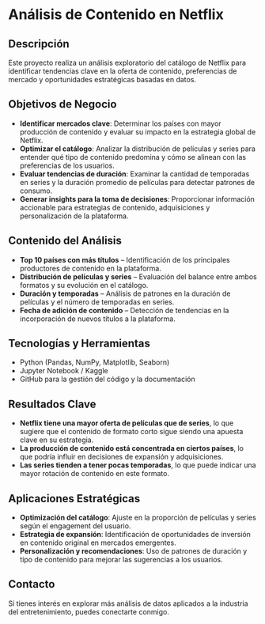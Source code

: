# Análisis de Contenido en Netflix  

## Descripción  
Este proyecto realiza un análisis exploratorio del catálogo de Netflix para identificar tendencias clave en la oferta de contenido, preferencias de mercado y oportunidades estratégicas basadas en datos.  

## Objetivos de Negocio  
- **Identificar mercados clave**: Determinar los países con mayor producción de contenido y evaluar su impacto en la estrategia global de Netflix.  
- **Optimizar el catálogo**: Analizar la distribución de películas y series para entender qué tipo de contenido predomina y cómo se alinean con las preferencias de los usuarios.  
- **Evaluar tendencias de duración**: Examinar la cantidad de temporadas en series y la duración promedio de películas para detectar patrones de consumo.  
- **Generar insights para la toma de decisiones**: Proporcionar información accionable para estrategias de contenido, adquisiciones y personalización de la plataforma.  

## Contenido del Análisis  
- **Top 10 países con más títulos** – Identificación de los principales productores de contenido en la plataforma.  
- **Distribución de películas y series** – Evaluación del balance entre ambos formatos y su evolución en el catálogo.  
- **Duración y temporadas** – Análisis de patrones en la duración de películas y el número de temporadas en series.  
- **Fecha de adición de contenido** – Detección de tendencias en la incorporación de nuevos títulos a la plataforma.  

## Tecnologías y Herramientas  
- Python (Pandas, NumPy, Matplotlib, Seaborn)  
- Jupyter Notebook / Kaggle  
- GitHub para la gestión del código y la documentación  

## Resultados Clave  
- **Netflix tiene una mayor oferta de películas que de series**, lo que sugiere que el contenido de formato corto sigue siendo una apuesta clave en su estrategia.  
- **La producción de contenido está concentrada en ciertos países**, lo que podría influir en decisiones de expansión y adquisiciones.  
- **Las series tienden a tener pocas temporadas**, lo que puede indicar una mayor rotación de contenido en este formato.  

## Aplicaciones Estratégicas  
- **Optimización del catálogo**: Ajuste en la proporción de películas y series según el engagement del usuario.  
- **Estrategia de expansión**: Identificación de oportunidades de inversión en contenido original en mercados emergentes.  
- **Personalización y recomendaciones**: Uso de patrones de duración y tipo de contenido para mejorar las sugerencias a los usuarios.  

## Contacto  
Si tienes interés en explorar más análisis de datos aplicados a la industria del entretenimiento, puedes conectarte conmigo.  
